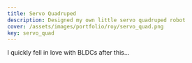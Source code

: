 ```yaml
---
title: Servo Quadruped
description: Designed my own little servo quadruped robot
cover: /assets/images/portfolio/roy/servo_quad.png
key: servo_quad
---
```


I quickly fell in love with BLDCs after this...
